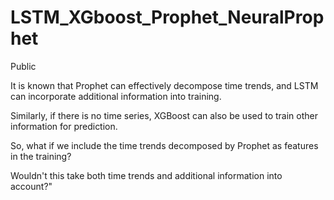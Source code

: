 # LSTM_XGboost_Prophet_NeuralProphet
Public

It is known that Prophet can effectively decompose time trends, and LSTM can incorporate additional information into training.

Similarly, if there is no time series, XGBoost can also be used to train other information for prediction. 

So, what if we include the time trends decomposed by Prophet as features in the training? 

Wouldn't this take both time trends and additional information into account?"






